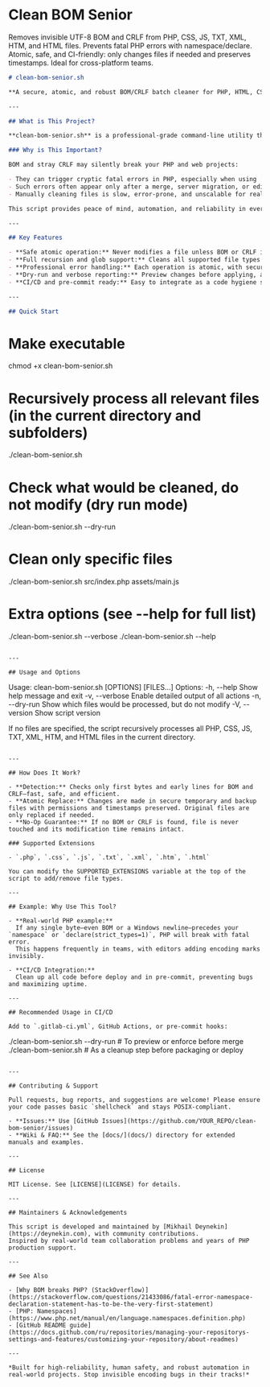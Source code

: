 # Clean BOM Senior
Removes invisible UTF-8 BOM and CRLF from PHP, CSS, JS, TXT, XML, HTM, and HTML files. Prevents fatal PHP errors with namespace/declare. Atomic, safe, and CI-friendly: only changes files if needed and preserves timestamps. Ideal for cross-platform teams. 

```markdown
# clean-bom-senior.sh

**A secure, atomic, and robust BOM/CRLF batch cleaner for PHP, HTML, CSS, JS, and text files – engineered for modern, team-based development with CI/CD and pre-commit support.**

---

## What is This Project?

**clean-bom-senior.sh** is a professional-grade command-line utility that safely detects and removes the invisible UTF-8 Byte Order Mark (BOM) and Windows CRLF (`\r\n`) line endings from your source code and text files. The tool is written for Linux/Unix environments (POSIX shell), with a special focus on the needs of PHP developers working in multi-editor, cross-platform, and team scenarios.

### Why is This Important?

BOM and stray CRLF may silently break your PHP and web projects:

- They can trigger cryptic fatal errors in PHP, especially when using `namespace` and `declare(strict_types=1)`, which must be the very first statements in a PHP file.
- Such errors often appear only after a merge, server migration, or editor change, making them hard to diagnose.
- Manually cleaning files is slow, error-prone, and unscalable for real projects.

This script provides peace of mind, automation, and reliability in every stage: local development, code review, and automated deployment.

---

## Key Features

- **Safe atomic operation:** Never modifies a file unless BOM or CRLF is truly present. File timestamps are unchanged if nothing changed.
- **Full recursion and glob support:** Cleans all supported file types (PHP, CSS, JS, TXT, XML, HTM, HTML) in project trees or by explicit file list.
- **Professional error handling:** Each operation is atomic, with secure temp files, backup/rollback, and robust permission validation.
- **Dry-run and verbose reporting:** Preview changes before applying, and get detailed logs per file.
- **CI/CD and pre-commit ready:** Easy to integrate as a code hygiene step in automated pipelines and Git hooks.

---

## Quick Start

```
# Make executable
chmod +x clean-bom-senior.sh

# Recursively process all relevant files (in the current directory and subfolders)
./clean-bom-senior.sh

# Check what would be cleaned, do not modify (dry run mode)
./clean-bom-senior.sh --dry-run

# Clean only specific files
./clean-bom-senior.sh src/index.php assets/main.js

# Extra options (see --help for full list)
./clean-bom-senior.sh --verbose
./clean-bom-senior.sh --help
```

---

## Usage and Options

```
Usage: clean-bom-senior.sh [OPTIONS] [FILES...]
Options:
  -h, --help       Show help message and exit
  -v, --verbose    Enable detailed output of all actions
  -n, --dry-run    Show which files would be processed, but do not modify
  -V, --version    Show script version

If no files are specified, the script recursively processes all PHP, CSS, JS, TXT, XML, HTM, and HTML files in the current directory.
```

---

## How Does It Work?

- **Detection:** Checks only first bytes and early lines for BOM and CRLF—fast, safe, and efficient.
- **Atomic Replace:** Changes are made in secure temporary and backup files with permissions and timestamps preserved. Original files are only replaced if needed.
- **No-Op Guarantee:** If no BOM or CRLF is found, file is never touched and its modification time remains intact.

### Supported Extensions

- `.php`, `.css`, `.js`, `.txt`, `.xml`, `.htm`, `.html`

You can modify the SUPPORTED_EXTENSIONS variable at the top of the script to add/remove file types.

---

## Example: Why Use This Tool?

- **Real-world PHP example:**  
  If any single byte—even BOM or a Windows newline—precedes your `namespace` or `declare(strict_types=1)`, PHP will break with fatal error.  
  This happens frequently in teams, with editors adding encoding marks invisibly.

- **CI/CD Integration:**  
  Clean up all code before deploy and in pre-commit, preventing bugs and maximizing uptime.

---

## Recommended Usage in CI/CD

Add to `.gitlab-ci.yml`, GitHub Actions, or pre-commit hooks:

```
./clean-bom-senior.sh --dry-run  # To preview or enforce before merge
./clean-bom-senior.sh            # As a cleanup step before packaging or deploy
```

---

## Contributing & Support

Pull requests, bug reports, and suggestions are welcome! Please ensure your code passes basic `shellcheck` and stays POSIX-compliant.

- **Issues:** Use [GitHub Issues](https://github.com/YOUR_REPO/clean-bom-senior/issues)
- **Wiki & FAQ:** See the [docs/](docs/) directory for extended manuals and examples.

---

## License

MIT License. See [LICENSE](LICENSE) for details.

---

## Maintainers & Acknowledgements

This script is developed and maintained by [Mikhail Deynekin](https://deynekin.com), with community contributions.  
Inspired by real-world team collaboration problems and years of PHP production support.

---

## See Also

- [Why BOM breaks PHP? (StackOverflow)](https://stackoverflow.com/questions/21433086/fatal-error-namespace-declaration-statement-has-to-be-the-very-first-statement)
- [PHP: Namespaces](https://www.php.net/manual/en/language.namespaces.definition.php)
- [GitHub README guide](https://docs.github.com/ru/repositories/managing-your-repositorys-settings-and-features/customizing-your-repository/about-readmes)

---

*Built for high-reliability, human safety, and robust automation in real-world projects. Stop invisible encoding bugs in their tracks!*
